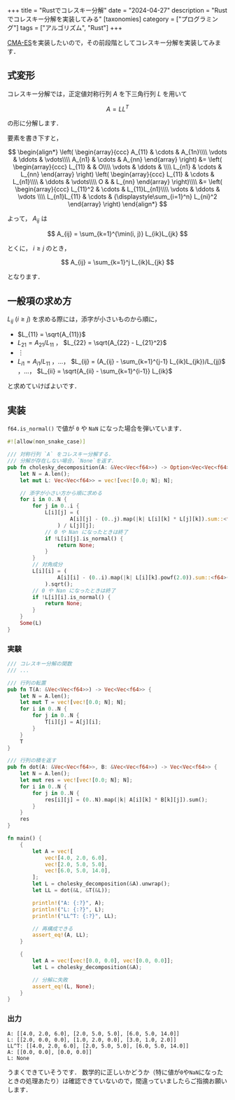 +++
title = "Rustでコレスキー分解"
date = "2024-04-27"
description = "Rustでコレスキー分解を実装してみる"
[taxonomies]
category = ["プログラミング"]
tags = ["アルゴリズム", "Rust"]
+++

[CMA-ES](https://ja.wikipedia.org/wiki/CMA-ES)を実装したいので，その前段階としてコレスキー分解を実装してみます．

## 式変形

コレスキー分解では，正定値対称行列 $A$ を下三角行列 $L$ を用いて

$$
A = LL^T
$$

の形に分解します．

要素を書き下すと，

$$
\begin{align*}
    \left(
    \begin{array}{ccc}
        A_{11} & \cdots & A_{1n}\\\\
        \vdots & \ddots & \vdots\\\\
        A_{n1} & \cdots & A_{nn}
    \end{array}
    \right)
    &=
    \left(
    \begin{array}{ccc}
        L_{11} & & O\\\\
        \vdots & \ddots & \\\\
        L_{n1} & \cdots & L_{nn}
    \end{array}
    \right)
    \left(
    \begin{array}{ccc}
        L_{11} & \cdots & L_{n1}\\\\
        & \ddots & \vdots\\\\
        O & & L_{nn}
    \end{array}
    \right)\\\\
    &=
    \left(
    \begin{array}{ccc}
        L_{11}^2 & \cdots & L_{11}L_{n1}\\\\
        \vdots & \ddots & \vdots \\\\
        L_{n1}L_{11} & \cdots & {\displaystyle\sum_{i=1}^n} L_{ni}^2
    \end{array}
    \right)
\end{align*}
$$

よって， $A_{ij}$ は

$$
A_{ij} = \sum_{k=1}^{\min(i, j)} L_{ik}L_{jk}
$$

とくに， $i \ge j$ のとき，

$$
A_{ij} = \sum_{k=1}^j L_{ik}L_{jk}
$$

となります．

## 一般項の求め方

$L_{ij} ~ (i \ge j)$ を求める際には，添字が小さいものから順に，

- $L_{11} = \sqrt{A_{11}}$
- $L_{21} = A_{21} / L_{11}$ ， $L_{22} = \sqrt{A_{22} - L_{21}^2}$
- ︙
- $L_{i1} = A_{i1} / L_{11}$ ，…， $L_{ij} = (A_{ij} - \sum_{k=1}^{j-1} L_{ik}L_{jk})/L_{jj}$ ，…， $L_{ii} = \sqrt{A_{ii} - \sum_{k=1}^{i-1}} L_{ik}$

と求めていけばよいです．

## 実装

`f64.is_normal()` で値が `0` や `NaN` になった場合を弾いています．

```rust
#![allow(non_snake_case)]

/// 対称行列 `A` をコレスキー分解する．
/// 分解が存在しない場合，`None`を返す．
pub fn cholesky_decomposition(A: &Vec<Vec<f64>>) -> Option<Vec<Vec<f64>>> {
    let N = A.len();
    let mut L: Vec<Vec<f64>> = vec![vec![0.0; N]; N];

    // 添字が小さい方から順に求める
    for i in 0..N {
        for j in 0..i {
            L[i][j] = (
                    A[i][j] - (0..j).map(|k| L[i][k] * L[j][k]).sum::<f64>()
                ) / L[j][j];
            // 0 や Nan になったときは終了
            if !L[i][j].is_normal() {
                return None;
            }
        }
        // 対角成分
        L[i][i] = (
                A[i][i] - (0..i).map(|k| L[i][k].powf(2.0)).sum::<f64>()
            ).sqrt();
        // 0 や Nan になったときは終了
        if !L[i][i].is_normal() {
            return None;
        }
    }
    Some(L)
}
```

### 実験

```rust
/// コレスキー分解の関数
/// ...

/// 行列の転置
pub fn T(A: &Vec<Vec<f64>>) -> Vec<Vec<f64>> {
    let N = A.len();
    let mut T = vec![vec![0.0; N]; N];
    for i in 0..N {
        for j in 0..N {
            T[i][j] = A[j][i];
        }
    }
    T
}

/// 行列の積を返す
pub fn dot(A: &Vec<Vec<f64>>, B: &Vec<Vec<f64>>) -> Vec<Vec<f64>> {
    let N = A.len();
    let mut res = vec![vec![0.0; N]; N];
    for i in 0..N {
        for j in 0..N {
            res[i][j] = (0..N).map(|k| A[i][k] * B[k][j]).sum();
        }
    }
    res
}

fn main() {
    {
        let A = vec![
            vec![4.0, 2.0, 6.0],
            vec![2.0, 5.0, 5.0],
            vec![6.0, 5.0, 14.0],
        ];
        let L = cholesky_decomposition(&A).unwrap();
        let LL = dot(&L, &T(&L));

        println!("A: {:?}", A);
        println!("L: {:?}", L);
        println!("LL^T: {:?}", LL);

        // 再構成できる
        assert_eq!(A, LL);
    }

    {
        let A = vec![vec![0.0, 0.0], vec![0.0, 0.0]];
        let L = cholesky_decomposition(&A);

        // 分解に失敗
        assert_eq!(L, None);
    }
}
```

### 出力

```
A: [[4.0, 2.0, 6.0], [2.0, 5.0, 5.0], [6.0, 5.0, 14.0]]
L: [[2.0, 0.0, 0.0], [1.0, 2.0, 0.0], [3.0, 1.0, 2.0]]
LL^T: [[4.0, 2.0, 6.0], [2.0, 5.0, 5.0], [6.0, 5.0, 14.0]]
A: [[0.0, 0.0], [0.0, 0.0]]
L: None
```

うまくできていそうです．
数学的に正しいかどうか（特に値が`0`や`NaN`になったときの処理あたり）は確認できていないので，間違っていましたらご指摘お願いします．
